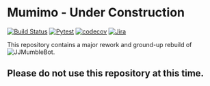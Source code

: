 # Mumimo - Under Construction

[![Build Status](https://build.jasonjero.me/api/badges/DuckBoss/Mumimo/status.svg?ref=refs/heads/main)](https://build.jasonjero.me/DuckBoss/Mumimo)
[![Pytest](https://github.com/DuckBoss/Mumimo/actions/workflows/pytest_main.yaml/badge.svg)](https://github.com/DuckBoss/Mumimo/actions/workflows/pytest_main.yaml)
[![codecov](https://codecov.io/gh/DuckBoss/Mumimo/branch/main/graph/badge.svg?token=IPH6Y4PSEW)](https://codecov.io/gh/DuckBoss/Mumimo)
[![Jira](https://badgen.net/badge/icon/Jira%20Board?icon=jira&label)](https://jira.external-share.com/issue/46040/jjmb)

This repository contains a major rework and ground-up rebuild of ![JJMumbleBot](https://github.com/DuckBoss/JJMumbleBot).



## Please do not use this repository at this time.
